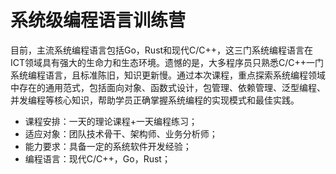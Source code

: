 # 系统级编程语言训练营

目前，主流系统编程语言包括Go，Rust和现代C/C++，这三门系统编程语言在ICT领域具有强大的生命力和生态环境。遗憾的是，大多程序员只熟悉C/C++一门系统编程语言，且标准陈旧，知识更新慢。通过本次课程，重点探索系统编程领域中存在的通用范式，包括面向对象、函数式设计，包管理、依赖管理、泛型编程、并发编程等核心知识，帮助学员正确掌握系统编程的实现模式和最佳实践。

- 课程安排：一天的理论课程+一天编程练习；
- 适应对象：团队技术骨干、架构师、业务分析师；
- 能力要求：具备一定的系统软件开发经验；
- 编程语言：现代C/C++，Go，Rust；
